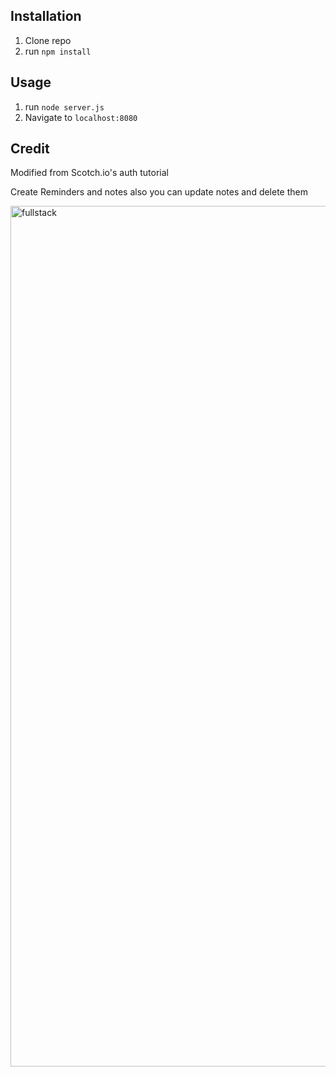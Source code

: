 ## Installation

1. Clone repo
2. run `npm install`

## Usage

1. run `node server.js`
2. Navigate to `localhost:8080`

## Credit

Modified from Scotch.io's auth tutorial

<p> Create Reminders and notes also you can update notes and delete them </p>
<img width="1377" alt="fullstack" src="https://user-images.githubusercontent.com/126508117/236652599-9d60685a-1a4e-4cc2-9ab1-736a8a2fe36a.png">
